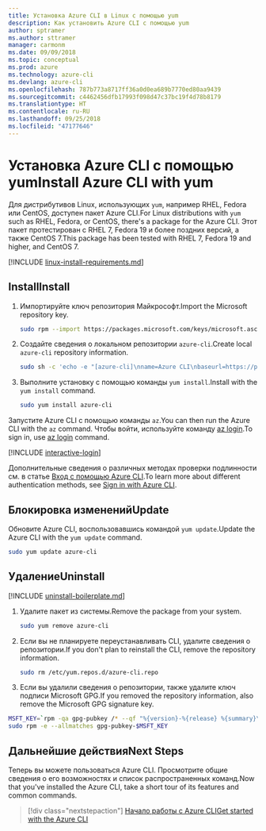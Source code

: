 ```yaml
---
title: Установка Azure CLI в Linux с помощью yum
description: Как установить Azure CLI с помощью yum
author: sptramer
ms.author: sttramer
manager: carmonm
ms.date: 09/09/2018
ms.topic: conceptual
ms.prod: azure
ms.technology: azure-cli
ms.devlang: azure-cli
ms.openlocfilehash: 787b773a8717ff36a0d0ea689b7770ed80aa9439
ms.sourcegitcommit: c4462456dfb17993f098d47c37bc19f4d78b8179
ms.translationtype: HT
ms.contentlocale: ru-RU
ms.lasthandoff: 09/25/2018
ms.locfileid: "47177646"
---
```

# <a name="install-azure-cli-with-yum"></a><span data-ttu-id="267e2-103">Установка Azure CLI с помощью yum</span><span class="sxs-lookup"><span data-stu-id="267e2-103">Install Azure CLI with yum</span></span>

<span data-ttu-id="267e2-104">Для дистрибутивов Linux, использующих `yum`, например RHEL, Fedora или CentOS, доступен пакет Azure CLI.</span><span class="sxs-lookup"><span data-stu-id="267e2-104">For Linux distributions with  `yum` such as RHEL, Fedora, or CentOS, there's a package for the Azure CLI.</span></span> <span data-ttu-id="267e2-105">Этот пакет протестирован с RHEL 7, Fedora 19 и более поздних версий, а также CentOS 7.</span><span class="sxs-lookup"><span data-stu-id="267e2-105">This package has been tested with RHEL 7, Fedora 19 and higher, and CentOS 7.</span></span>

[!INCLUDE [linux-install-requirements.md](includes/linux-install-requirements.md)]

## <a name="install"></a><span data-ttu-id="267e2-106">Install</span><span class="sxs-lookup"><span data-stu-id="267e2-106">Install</span></span>

1. <span data-ttu-id="267e2-107">Импортируйте ключ репозитория Майкрософт.</span><span class="sxs-lookup"><span data-stu-id="267e2-107">Import the Microsoft repository key.</span></span>

   ```bash
   sudo rpm --import https://packages.microsoft.com/keys/microsoft.asc
   ```

2. <span data-ttu-id="267e2-108">Создайте сведения о локальном репозитории `azure-cli`.</span><span class="sxs-lookup"><span data-stu-id="267e2-108">Create local `azure-cli` repository information.</span></span>

   ```bash
   sudo sh -c 'echo -e "[azure-cli]\nname=Azure CLI\nbaseurl=https://packages.microsoft.com/yumrepos/azure-cli\nenabled=1\ngpgcheck=1\ngpgkey=https://packages.microsoft.com/keys/microsoft.asc" > /etc/yum.repos.d/azure-cli.repo'
   ```

3. <span data-ttu-id="267e2-109">Выполните установку с помощью команды `yum install`.</span><span class="sxs-lookup"><span data-stu-id="267e2-109">Install with the `yum install` command.</span></span>

   ```bash
   sudo yum install azure-cli
   ```

<span data-ttu-id="267e2-110">Запустите Azure CLI с помощью команды `az`.</span><span class="sxs-lookup"><span data-stu-id="267e2-110">You can then run the Azure CLI with the `az` command.</span></span> <span data-ttu-id="267e2-111">Чтобы войти, используйте команду [az login](/cli/azure/reference-index#az-login).</span><span class="sxs-lookup"><span data-stu-id="267e2-111">To sign in, use [az login](/cli/azure/reference-index#az-login) command.</span></span>

[!INCLUDE [interactive-login](includes/interactive-login.md)]

<span data-ttu-id="267e2-112">Дополнительные сведения о различных методах проверки подлинности см. в статье [Вход с помощью Azure CLI](authenticate-azure-cli.md).</span><span class="sxs-lookup"><span data-stu-id="267e2-112">To learn more about different authentication methods, see [Sign in with Azure CLI](authenticate-azure-cli.md).</span></span>

## <a name="update"></a><span data-ttu-id="267e2-113">Блокировка изменений</span><span class="sxs-lookup"><span data-stu-id="267e2-113">Update</span></span>

<span data-ttu-id="267e2-114">Обновите Azure CLI, воспользовавшись командой `yum update`.</span><span class="sxs-lookup"><span data-stu-id="267e2-114">Update the Azure CLI with the `yum update` command.</span></span>

```bash
sudo yum update azure-cli
```

## <a name="uninstall"></a><span data-ttu-id="267e2-115">Удаление</span><span class="sxs-lookup"><span data-stu-id="267e2-115">Uninstall</span></span>

[!INCLUDE [uninstall-boilerplate.md](includes/uninstall-boilerplate.md)]

1. <span data-ttu-id="267e2-116">Удалите пакет из системы.</span><span class="sxs-lookup"><span data-stu-id="267e2-116">Remove the package from your system.</span></span>

   ```bash
   sudo yum remove azure-cli
   ```

2. <span data-ttu-id="267e2-117">Если вы не планируете переустанавливать CLI, удалите сведения о репозитории.</span><span class="sxs-lookup"><span data-stu-id="267e2-117">If you don't plan to reinstall the CLI, remove the repository information.</span></span>

   ```bash
   sudo rm /etc/yum.repos.d/azure-cli.repo
   ```

3. <span data-ttu-id="267e2-118">Если вы удалили сведения о репозитории, также удалите ключ подписи Microsoft GPG.</span><span class="sxs-lookup"><span data-stu-id="267e2-118">If you removed the repository information, also remove the Microsoft GPG signature key.</span></span>

  ```bash
  MSFT_KEY=`rpm -qa gpg-pubkey /* --qf "%{version}-%{release} %{summary}\n" | grep Microsoft | awk '{print $1}'`
  sudo rpm -e --allmatches gpg-pubkey-$MSFT_KEY
  ```

## <a name="next-steps"></a><span data-ttu-id="267e2-119">Дальнейшие действия</span><span class="sxs-lookup"><span data-stu-id="267e2-119">Next Steps</span></span>

<span data-ttu-id="267e2-120">Теперь вы можете пользоваться Azure CLI. Просмотрите общие сведения о его возможностях и список распространенных команд.</span><span class="sxs-lookup"><span data-stu-id="267e2-120">Now that you've installed the Azure CLI, take a short tour of its features and common commands.</span></span>

> [!div class="nextstepaction"]
> [<span data-ttu-id="267e2-121">Начало работы с Azure CLI</span><span class="sxs-lookup"><span data-stu-id="267e2-121">Get started with the Azure CLI</span></span>](get-started-with-azure-cli.md)
